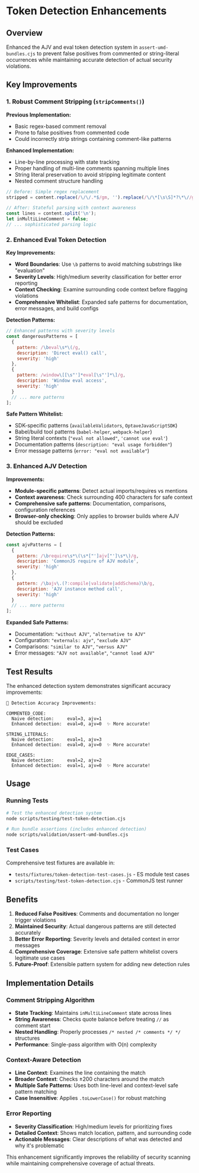 # Token Detection Enhancements

## Overview

Enhanced the AJV and eval token detection system in `assert-umd-bundles.cjs` to prevent false positives from commented or string-literal occurrences while maintaining accurate detection of actual security violations.

## Key Improvements

### 1. Robust Comment Stripping (`stripComments()`)

**Previous Implementation:**
- Basic regex-based comment removal
- Prone to false positives from commented code
- Could incorrectly strip strings containing comment-like patterns

**Enhanced Implementation:**
- Line-by-line processing with state tracking
- Proper handling of multi-line comments spanning multiple lines
- String literal preservation to avoid stripping legitimate content
- Nested comment structure handling

```javascript
// Before: Simple regex replacement
stripped = content.replace(/\/\/.*$/gm, '').replace(/\/\*[\s\S]*?\*\//g, '');

// After: Stateful parsing with context awareness
const lines = content.split('\n');
let inMultiLineComment = false;
// ... sophisticated parsing logic
```

### 2. Enhanced Eval Token Detection

**Key Improvements:**
- **Word Boundaries**: Use `\b` patterns to avoid matching substrings like "evaluation"
- **Severity Levels**: High/medium severity classification for better error reporting
- **Context Checking**: Examine surrounding code context before flagging violations
- **Comprehensive Whitelist**: Expanded safe patterns for documentation, error messages, and build configs

**Detection Patterns:**
```javascript
// Enhanced patterns with severity levels
const dangerousPatterns = [
  {
    pattern: /\beval\s*\(/g,
    description: 'Direct eval() call',
    severity: 'high'
  },
  {
    pattern: /window\[[\s"']*eval[\s"']*\]/g,
    description: 'Window eval access',
    severity: 'high'
  }
  // ... more patterns
];
```

**Safe Pattern Whitelist:**
- SDK-specific patterns (`availableValidators`, `OptaveJavaScriptSDK`)
- Babel/build tool patterns (`babel-helper`, `webpack-helper`)
- String literal contexts (`"eval not allowed"`, `'cannot use eval'`)
- Documentation patterns (`description: "eval usage forbidden"`)
- Error message patterns (`error: "eval not available"`)

### 3. Enhanced AJV Detection

**Improvements:**
- **Module-specific patterns**: Detect actual imports/requires vs mentions
- **Context awareness**: Check surrounding 400 characters for safe context
- **Comprehensive safe patterns**: Documentation, comparisons, configuration references
- **Browser-only checking**: Only applies to browser builds where AJV should be excluded

**Detection Patterns:**
```javascript
const ajvPatterns = [
  {
    pattern: /\brequire\s*\(\s*["']ajv["']\s*\)/g,
    description: 'CommonJS require of AJV module',
    severity: 'high'
  },
  {
    pattern: /\bajv\.(?:compile|validate|addSchema)\b/g,
    description: 'AJV instance method call',
    severity: 'high'
  }
  // ... more patterns
];
```

**Expanded Safe Patterns:**
- Documentation: `"without AJV"`, `"alternative to AJV"`
- Configuration: `"externals: ajv"`, `"exclude AJV"`
- Comparisons: `"similar to AJV"`, `"versus AJV"`
- Error messages: `"AJV not available"`, `"cannot load AJV"`

## Test Results

The enhanced detection system demonstrates significant accuracy improvements:

```
🚀 Detection Accuracy Improvements:

COMMENTED_CODE:
  Naive detection:     eval=3, ajv=1
  Enhanced detection:  eval=0, ajv=0  ✨ More accurate!

STRING_LITERALS:
  Naive detection:     eval=1, ajv=3
  Enhanced detection:  eval=0, ajv=0  ✨ More accurate!

EDGE_CASES:
  Naive detection:     eval=2, ajv=2
  Enhanced detection:  eval=1, ajv=0  ✨ More accurate!
```

## Usage

### Running Tests
```bash
# Test the enhanced detection system
node scripts/testing/test-token-detection.cjs

# Run bundle assertions (includes enhanced detection)
node scripts/validation/assert-umd-bundles.cjs
```

### Test Cases
Comprehensive test fixtures are available in:
- `tests/fixtures/token-detection-test-cases.js` - ES module test cases
- `scripts/testing/test-token-detection.cjs` - CommonJS test runner

## Benefits

1. **Reduced False Positives**: Comments and documentation no longer trigger violations
2. **Maintained Security**: Actual dangerous patterns are still detected accurately
3. **Better Error Reporting**: Severity levels and detailed context in error messages
4. **Comprehensive Coverage**: Extensive safe pattern whitelist covers legitimate use cases
5. **Future-Proof**: Extensible pattern system for adding new detection rules

## Implementation Details

### Comment Stripping Algorithm
- **State Tracking**: Maintains `inMultiLineComment` state across lines
- **String Awareness**: Checks quote balance before treating `//` as comment start
- **Nested Handling**: Properly processes `/* nested /* comments */ */` structures
- **Performance**: Single-pass algorithm with O(n) complexity

### Context-Aware Detection
- **Line Context**: Examines the line containing the match
- **Broader Context**: Checks ±200 characters around the match
- **Multiple Safe Patterns**: Uses both line-level and context-level safe pattern matching
- **Case Insensitive**: Applies `.toLowerCase()` for robust matching

### Error Reporting
- **Severity Classification**: High/medium levels for prioritizing fixes
- **Detailed Context**: Shows match location, pattern, and surrounding code
- **Actionable Messages**: Clear descriptions of what was detected and why it's problematic

This enhancement significantly improves the reliability of security scanning while maintaining comprehensive coverage of actual threats.